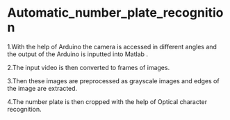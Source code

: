 # Automatic_number_plate_recognition


1.With the help of Arduino the camera is accessed in different angles and the output of the Arduino is inputted into Matlab .

2.The input video is then converted to frames of images.

3.Then these images are preprocessed as grayscale images and edges of the image are extracted.

4.The number plate is then cropped with the help of Optical character recognition.

